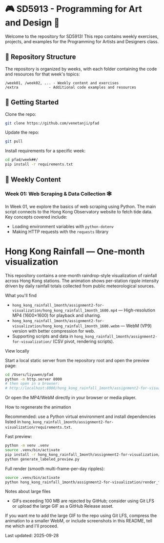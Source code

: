 # 🎮 SD5913 - Programming for Art and Design 🎨

Welcome to the repository for SD5913! This repo contains weekly exercises, projects, and examples for the Programming for Artists and Designers class.

## 📂 Repository Structure

The repository is organized by weeks, with each folder containing the code and resources for that week's topics:

```
/week01, /week02, ... - Weekly content and exercises
/extra              - Additional code examples and resources
```

## 🚀 Getting Started

Clone the repo:
```bash
git clone https://github.com/venetanji/pfad
```

Update the repo:
```bash
git pull
```

Install requirements for a specific week:
```bash
cd pfad/week##/
pip install -r requirements.txt
```

## 📅 Weekly Content

### Week 01: Web Scraping & Data Collection 🕸️

In Week 01, we explore the basics of web scraping using Python. The main script connects to the Hong Kong Observatory website to fetch tide data. Key concepts covered include:

- Loading environment variables with `python-dotenv`
- Making HTTP requests with the `requests` library

# Hong Kong Rainfall — One-month visualization

This repository contains a one-month raindrop-style visualization of rainfall across Hong Kong stations. The animation shows per-station ripple intensity driven by daily rainfall totals collected from public meteorological sources.

What you'll find

- `hong_kong_rainfall_1month/assignment2-for-visualization/hong_kong_rainfall_1month_1600.mp4` — High-resolution MP4 (1600×1600) for playback and sharing.
- `hong_kong_rainfall_1month/assignment2-for-visualization/hong_kong_rainfall_1month_1600.webm` — WebM (VP9) version with better compression for web.
- Supporting scripts and data in `hong_kong_rainfall_1month/assignment2-for-visualization/` (CSV pivot, rendering scripts).

View locally

Start a local static server from the repository root and open the preview page:

```bash
cd /Users/liyuwen/pfad
python -m http.server 8000
# then open in a browser:
# http://localhost:8000/hong_kong_rainfall_1month/assignment2-for-visualization/view_animation_fast.html
```

Or open the MP4/WebM directly in your browser or media player.

How to regenerate the animation

Recommended: use a Python virtual environment and install dependencies listed in `hong_kong_rainfall_1month/assignment2-for-visualization/requirements.txt`.

Fast preview:

```bash
python -m venv .venv
source .venv/bin/activate
pip install -r hong_kong_rainfall_1month/assignment2-for-visualization/requirements.txt
python generate_labeled_preview.py
```

Full render (smooth multi-frame-per-day ripples):

```bash
source .venv/bin/activate
python hong_kong_rainfall_1month/assignment2-for-visualization/render_fast_custom.py
```

Notes about large files

- GIFs exceeding 100 MB are rejected by GitHub; consider using Git LFS or upload the large GIF as a GitHub Release asset.

If you want me to add the large GIF to the repo using Git LFS, compress the animation to a smaller WebM, or include screenshots in this README, tell me which and I'll proceed.

Last updated: 2025-09-28

